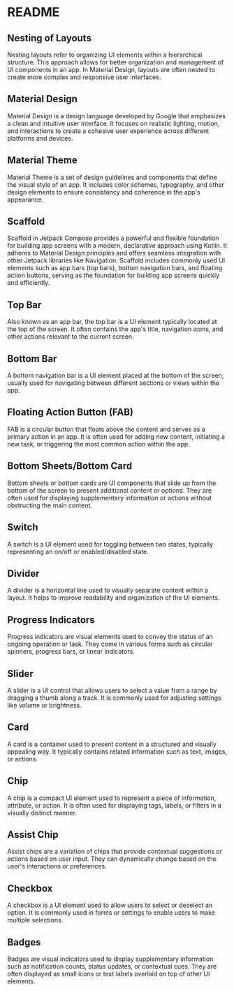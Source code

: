 # README

## Nesting of Layouts

Nesting layouts refer to organizing UI elements within a hierarchical structure. This approach allows for better organization and management of UI components in an app. In Material Design, layouts are often nested to create more complex and responsive user interfaces.

## Material Design

Material Design is a design language developed by Google that emphasizes a clean and intuitive user interface. It focuses on realistic lighting, motion, and interactions to create a cohesive user experience across different platforms and devices.

## Material Theme

Material Theme is a set of design guidelines and components that define the visual style of an app. It includes color schemes, typography, and other design elements to ensure consistency and coherence in the app's appearance.

## Scaffold

Scaffold in Jetpack Compose provides a powerful and flexible foundation for building app screens with a modern, declarative approach using Kotlin. It adheres to Material Design principles and offers seamless integration with other Jetpack libraries like Navigation. Scaffold includes commonly used UI elements such as app bars (top bars), bottom navigation bars, and floating action buttons, serving as the foundation for building app screens quickly and efficiently.

## Top Bar

Also known as an app bar, the top bar is a UI element typically located at the top of the screen. It often contains the app's title, navigation icons, and other actions relevant to the current screen.

## Bottom Bar

A bottom navigation bar is a UI element placed at the bottom of the screen, usually used for navigating between different sections or views within the app.

## Floating Action Button (FAB)

FAB is a circular button that floats above the content and serves as a primary action in an app. It is often used for adding new content, initiating a new task, or triggering the most common action within the app.

## Bottom Sheets/Bottom Card

Bottom sheets or bottom cards are UI components that slide up from the bottom of the screen to present additional content or options. They are often used for displaying supplementary information or actions without obstructing the main content.

## Switch

A switch is a UI element used for toggling between two states, typically representing an on/off or enabled/disabled state.

## Divider

A divider is a horizontal line used to visually separate content within a layout. It helps to improve readability and organization of the UI elements.

## Progress Indicators

Progress indicators are visual elements used to convey the status of an ongoing operation or task. They come in various forms such as circular spinners, progress bars, or linear indicators.

## Slider

A slider is a UI control that allows users to select a value from a range by dragging a thumb along a track. It is commonly used for adjusting settings like volume or brightness.

## Card

A card is a container used to present content in a structured and visually appealing way. It typically contains related information such as text, images, or actions.

## Chip

A chip is a compact UI element used to represent a piece of information, attribute, or action. It is often used for displaying tags, labels, or filters in a visually distinct manner.

## Assist Chip

Assist chips are a variation of chips that provide contextual suggestions or actions based on user input. They can dynamically change based on the user's interactions or preferences.

## Checkbox

A checkbox is a UI element used to allow users to select or deselect an option. It is commonly used in forms or settings to enable users to make multiple selections.

## Badges

Badges are visual indicators used to display supplementary information such as notification counts, status updates, or contextual cues. They are often displayed as small icons or text labels overlaid on top of other UI elements.
